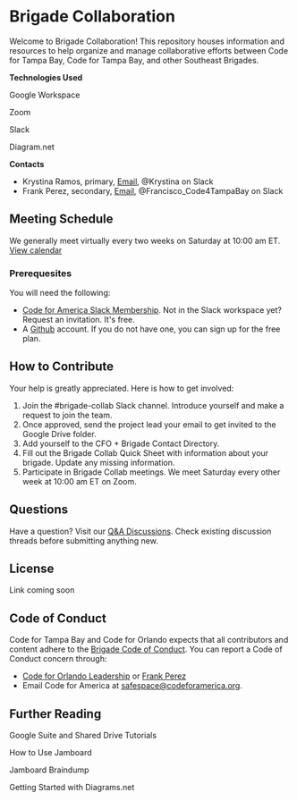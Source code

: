 # Brigade Collaboration

Welcome to Brigade Collaboration! This repository houses information and resources to help organize and manage collaborative efforts between Code for Tampa Bay, Code for Tampa Bay, and other Southeast Brigades. 

**Technologies Used**

Google Workspace

Zoom

Slack

Diagram.net

**Contacts**

- Krystina Ramos, primary, [Email](mailto:krystina@codefororlando.com), @Krystina on Slack
- Frank Perez, secondary, [Email](mailto:frank.perez@codefortampabay.org), @Francisco_Code4TampaBay on Slack


## Meeting Schedule
We generally meet virtually every two weeks on Saturday at 10:00 am ET. [View calendar](https://calendar.google.com/calendar/embed?src=c_a0ft9ge1v6c2654g5a5l20tdbo%40group.calendar.google.com&ctz=America%2FNew_York)


### Prerequesites

You will need the following:

- [Code for America Slack Membership](https://docs.google.com/forms/d/e/1FAIpQLSfRqy9L8Z5bS8cPHmHrY6BPT5g6K45uo0Z3KicYLB4bsFp2wA/viewform). Not in the Slack workspace yet? Request an invitation. It's free.
- A [Github](https://github.com/signup) account. If you do not have one, you can sign up for the free plan.

## How to Contribute

Your help is greatly appreciated. Here is how to get involved:

1. Join the #brigade-collab Slack channel. Introduce yourself and make a request to join the team. 
2. Once approved, send the project lead your email to get invited to the Google Drive folder. 
3. Add yourself to the CFO + Brigade Contact Directory. 
4. Fill out the Brigade Collab Quick Sheet with information about your brigade. Update any missing information.
5. Participate in  Brigade Collab meetings. We meet Saturday every other week at 10:00 am ET on Zoom. 

## Questions

Have a question? Visit our [Q&A Discussions](https://github.com/code-for-tb/brigade-collab/discussions/categories/q-a). Check existing discussion threads before submitting anything new.

## License
Link coming soon

## Code of Conduct 

Code for Tampa Bay and Code for Orlando expects that all contributors and content adhere to the [Brigade Code of Conduct](https://brigade.codeforamerica.org/about/code-of-conduct/). You can report a Code of Conduct concern through:

- [Code for Orlando Leadership](mailto:leadership@codefororlando.com) or [Frank Perez](mailto:frank.perez@codefortampabay.org)
- Email Code for America at safespace@codeforamerica.org. 


## Further Reading

Google Suite and Shared Drive Tutorials

How to Use Jamboard

Jamboard Braindump

Getting Started with Diagrams.net